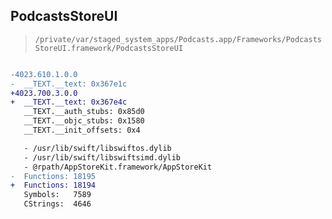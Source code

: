 ## PodcastsStoreUI

> `/private/var/staged_system_apps/Podcasts.app/Frameworks/PodcastsStoreUI.framework/PodcastsStoreUI`

```diff

-4023.610.1.0.0
-  __TEXT.__text: 0x367e1c
+4023.700.3.0.0
+  __TEXT.__text: 0x367e4c
   __TEXT.__auth_stubs: 0x85d0
   __TEXT.__objc_stubs: 0x1580
   __TEXT.__init_offsets: 0x4

   - /usr/lib/swift/libswiftos.dylib
   - /usr/lib/swift/libswiftsimd.dylib
   - @rpath/AppStoreKit.framework/AppStoreKit
-  Functions: 18195
+  Functions: 18194
   Symbols:   7589
   CStrings:  4646
 

```
